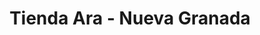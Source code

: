 ---
title: "Tienda Ara - Nueva Granada"
url: /barranquilla/tienda-ara-nueva-granada/
shop: Supermarkt
---